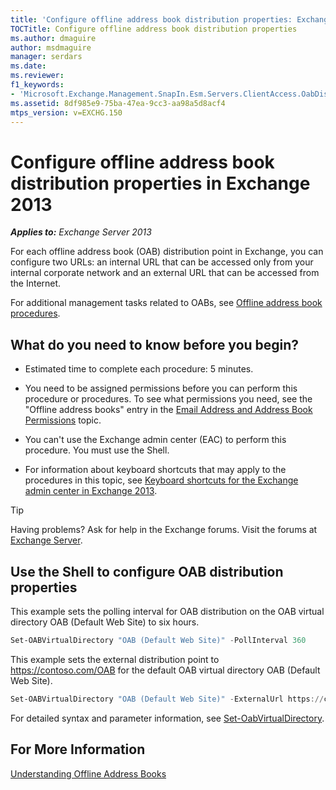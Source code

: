 ```yaml
---
title: 'Configure offline address book distribution properties: Exchange 2013 Help'
TOCTitle: Configure offline address book distribution properties
ms.author: dmaguire
author: msdmaguire
manager: serdars
ms.date:
ms.reviewer:
f1_keywords:
- 'Microsoft.Exchange.Management.SnapIn.Esm.Servers.ClientAccess.OabDistributionGeneralPage'
ms.assetid: 8df985e9-75ba-47ea-9cc3-aa98a5d8acf4
mtps_version: v=EXCHG.150
---
```


# Configure offline address book distribution properties in Exchange 2013

_**Applies to:** Exchange Server 2013_

For each offline address book (OAB) distribution point in Exchange, you can configure two URLs: an internal URL that can be accessed only from your internal corporate network and an external URL that can be accessed from the Internet.

For additional management tasks related to OABs, see [Offline address book procedures](offline-address-book-procedures-exchange-2013-help.md).

## What do you need to know before you begin?

- Estimated time to complete each procedure: 5 minutes.

- You need to be assigned permissions before you can perform this procedure or procedures. To see what permissions you need, see the "Offline address books" entry in the [Email Address and Address Book Permissions](https://technet.microsoft.com/library/1c1de09d-16ef-4424-9bfb-eb7edffbc8c2.aspx) topic.

- You can't use the Exchange admin center (EAC) to perform this procedure. You must use the Shell.

- For information about keyboard shortcuts that may apply to the procedures in this topic, see [Keyboard shortcuts for the Exchange admin center in Exchange 2013](keyboard-shortcuts-in-the-exchange-admin-center-2013-help.md).

> [!TIP]
> Having problems? Ask for help in the Exchange forums. Visit the forums at [Exchange Server](https://go.microsoft.com/fwlink/p/?linkId=60612).

## Use the Shell to configure OAB distribution properties
<a name="UseShell"> </a>

This example sets the polling interval for OAB distribution on the OAB virtual directory OAB (Default Web Site) to six hours.

```powershell
Set-OABVirtualDirectory "OAB (Default Web Site)" -PollInterval 360
```

This example sets the external distribution point to https://contoso.com/OAB for the default OAB virtual directory OAB (Default Web Site).

```powershell
Set-OABVirtualDirectory "OAB (Default Web Site)" -ExternalUrl https://contoso.com/OAB
```

For detailed syntax and parameter information, see [Set-OabVirtualDirectory](https://technet.microsoft.com/library/d1184716-920c-47cf-9e03-638434c16462.aspx).

## For More Information
<a name="UseShell"> </a>

[Understanding Offline Address Books](https://technet.microsoft.com/library/a6bcb072-4ab9-400e-a5d0-c05264629097.aspx)
